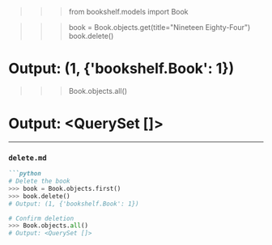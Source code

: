 >>> from bookshelf.models import Book

>>> book = Book.objects.get(title="Nineteen Eighty-Four")
>>> book.delete()
# Output: (1, {'bookshelf.Book': 1})

>>> Book.objects.all()
# Output: <QuerySet []>

---

###  `delete.md`
```markdown
```python
# Delete the book
>>> book = Book.objects.first()
>>> book.delete()
# Output: (1, {'bookshelf.Book': 1})

# Confirm deletion
>>> Book.objects.all()
# Output: <QuerySet []>
